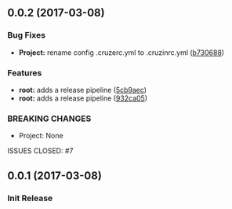 <a name="0.0.2"></a>
## 0.0.2 (2017-03-08)


### Bug Fixes

* **Project:** rename config .cruzerc.yml to .cruzinrc.yml ([b730688](https://github.com/artisin/cruzin/commit/b730688))


### Features

* **root:** adds a release pipeline ([5cb9aec](https://github.com/artisin/cruzin/commit/5cb9aec))
* **root:** adds a release pipeline ([932ca05](https://github.com/artisin/cruzin/commit/932ca05))


### BREAKING CHANGES

* Project: None

ISSUES CLOSED: #7


<a name="0.0.1"></a>
## 0.0.1 (2017-03-08)

### Init Release



